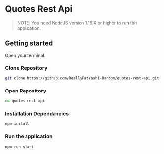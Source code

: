 # Quotes Rest Api

> NOTE:
> You need NodeJS version 1.16.X or higher to run this application.

## Getting started
Open your terminal.

### Clone Repository
```sh
git clone https://github.com/ReallyFatYoshi-Random/quotes-rest-api.git
```

### Open Repository
```sh
cd quotes-rest-api
```

### Installation Dependancies
```sh
npm install
```

### Run the application
```sh
npm run start
```